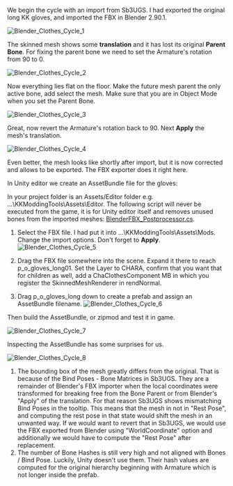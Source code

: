 We begin the cycle with an import from Sb3UGS. I had exported the original long KK gloves, and imported the FBX in Blender 2.90.1.

![Blender_Clothes_Cycle_1](https://user-images.githubusercontent.com/104311725/167834474-728177f0-00b4-499d-a4ed-c8ae1512d396.png)

The skinned mesh shows some **translation** and it has lost its original **Parent Bone**. For fixing the parent bone we need to set the Armature's rotation from 90 to 0.

![Blender_Clothes_Cycle_2](https://user-images.githubusercontent.com/104311725/167834616-84179e3d-9e5c-45b7-b5fe-a9384b716fcd.png)

Now everything lies flat on the floor. Make the future mesh parent the only active bone, add select the mesh. Make sure that you are in Object Mode when you set the Parent Bone.

![Blender_Clothes_Cycle_3](https://user-images.githubusercontent.com/104311725/167834845-847b3768-6c05-41bc-bab9-e144c5816f8f.png)

Great, now revert the Armature's rotation back to 90. Next **Apply** the mesh's translation.

![Blender_Clothes_Cycle_4](https://user-images.githubusercontent.com/104311725/167834975-8cd07f3d-cfbc-418c-a67a-304a530f8557.png)

Even better, the mesh looks like shortly after import, but it is now corrected and allows to be exported. The FBX exporter does it right here.

In Unity editor we create an AssetBundle file for the gloves:

In your project folder is an Assets/Editor folder e.g. ...\KKModdingTools\Assets\Editor. The following script will never be executed from the game, it is for Unity editor itself and removes unused bones from the imported meshes: [BlenderFBX_Postprocessor.cs](https://github.com/enimaroah/3D-Misc/blob/master/Unity/BlenderFBX_Postprocessor.cs).

1. Select the FBX file. I had put it into ...\KKModdingTools\Assets\Mods. Change the import options. Don't forget to **Apply**.
![Blender_Clothes_Cycle_5](https://user-images.githubusercontent.com/104311725/167835356-d234c455-693c-4c54-8849-538e9bab6509.png)

2. Drag the FBX file somewhere into the scene. Expand it there to reach p_o_gloves_long01. Set the Layer to CHARA, confirm that you want that for children as well, add a ChaClothesComponent MB in which you register the SkinnedMeshRenderer in rendNormal.

3. Drag p_o_gloves_long down to create a prefab and assign an AssetBundle filename.
![Blender_Clothes_Cycle_6](https://user-images.githubusercontent.com/104311725/167835494-7915bfa6-5dfe-4de0-a287-2ed1b4dfbf88.png)

Then build the AssetBundle, or zipmod and test it in game.

![Blender_Clothes_Cycle_7](https://user-images.githubusercontent.com/104311725/167835641-17c31942-57d3-4f5b-a4c9-1866f5506e30.png)

Inspecting the AssetBundle has some surprises for us.

![Blender_Clothes_Cycle_8](https://user-images.githubusercontent.com/104311725/167835789-6e8f41f2-88f5-4da3-a9e0-7eb61ec2b6c8.png)

1. The bounding box of the mesh greatly differs from the original. That is because of the Bind Poses - Bone Matrices in Sb3UGS. They are a remainder of Blender's FBX importer when the local coordinates were transformed for breaking free from the Bone Parent or from Blender's "Apply" of the translation. For that reason Sb3UGS shows mismatching Bind Poses in the tooltip. This means that the mesh in not in "Rest Pose", and computing the rest pose in that state would shift the mesh in an unwanted way. If we would want to revert that in Sb3UGS, we would use the FBX exported from Blender using "WorldCoordinate" option and additionally we would have to compute the "Rest Pose" after replacement.
2. The number of Bone Hashes is still very high and not aligned with Bones / Bind Pose. Luckily, Unity doesn't use them. Their hash values are computed for the original hierarchy beginning with Armature which is not longer inside the prefab.